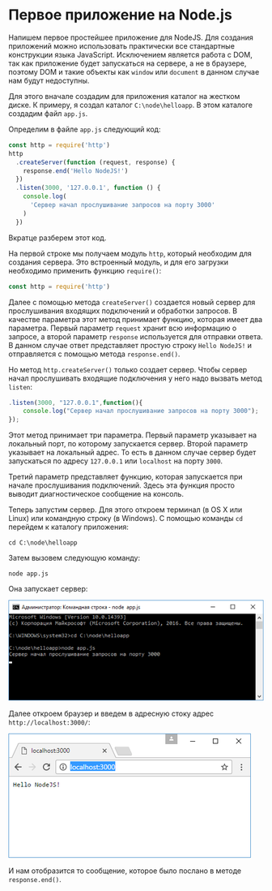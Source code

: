 # Первое приложение на Node.js

Напишем первое простейшее приложение для NodeJS. Для создания приложений можно использовать практически все стандартные конструкции языка JavaScript. Исключением является работа с DOM, так как приложение будет запускаться на сервере, а не в браузере, поэтому DOM и такие объекты как `window` или `document` в данном случае нам будут недоступны.

Для этого вначале создадим для приложения каталог на жестком диске. К примеру, я создал каталог `C:\node\helloapp`. В этом каталоге создадим файл `app.js`.

Определим в файле `app.js` следующий код:

```js
const http = require('http')
http
  .createServer(function (request, response) {
    response.end('Hello NodeJS!')
  })
  .listen(3000, '127.0.0.1', function () {
    console.log(
      'Сервер начал прослушивание запросов на порту 3000'
    )
  })
```

Вкратце разберем этот код.

На первой строке мы получаем модуль `http`, который необходим для создания сервера. Это встроенный модуль, и для его загрузки необходимо применить функцию `require()`:

```js
const http = require('http')
```

Далее с помощью метода `createServer()` создается новый сервер для прослушивания входящих подключений и обработки запросов. В качестве параметра этот метод принимает функцию, которая имеет два параметра. Первый параметр `request` хранит всю информацию о запросе, а второй параметр `response` используется для отправки ответа. В данном случае ответ представляет простую строку `Hello NodeJS!` и отправляется с помощью метода `response.end()`.

Но метод `http.createServer()` только создает сервер. Чтобы сервер начал прослушивать входящие подключения у него надо вызвать метод `listen`:

```js
.listen(3000, "127.0.0.1",function(){
    console.log("Сервер начал прослушивание запросов на порту 3000");
});
```

Этот метод принимает три параметра. Первый параметр указывает на локальный порт, по которому запускается сервер. Второй параметр указывает на локальный адрес. То есть в данном случае сервер будет запускаться по адресу `127.0.0.1` или `localhost` на порту `3000`.

Третий параметр представляет функцию, которая запускается при начале прослушивания подключений. Здесь эта функция просто выводит диагностическое сообщение на консоль.

Теперь запустим сервер. Для этого откроем терминал (в OS X или Linux) или командную строку (в Windows). С помощью команды `cd` перейдем к каталогу приложения:

```
cd C:\node\helloapp
```

Затем вызовем следующую команду:

```
node app.js
```

Она запускает сервер:

![Запуск сервера](1.3.png)

Далее откроем браузер и введем в адресную стоку адрес `http://localhost:3000/`:

![Окно браузера](1.4.png)

И нам отобразится то сообщение, которое было послано в методе `response.end()`.
